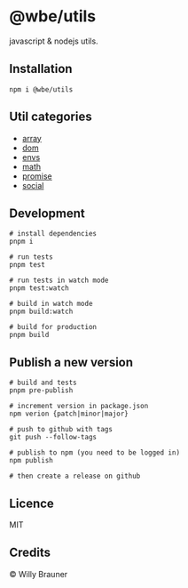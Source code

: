 # @wbe/utils

javascript & nodejs utils.

## Installation

```shell
npm i @wbe/utils
```

## Util categories

- [array](src/array)
- [dom](src/dom)
- [envs](src/envs)
- [math](src/math)
- [promise](src/promise)
- [social](src/social)


## Development

```shell
# install dependencies
pnpm i

# run tests
pnpm test

# run tests in watch mode
pnpm test:watch

# build in watch mode
pnpm build:watch

# build for production
pnpm build
```

## Publish a new version

```shell
# build and tests
pnpm pre-publish

# increment version in package.json
npm verion {patch|minor|major}

# push to github with tags
git push --follow-tags

# publish to npm (you need to be logged in)
npm publish

# then create a release on github
```

## Licence

MIT

## Credits

© Willy Brauner
